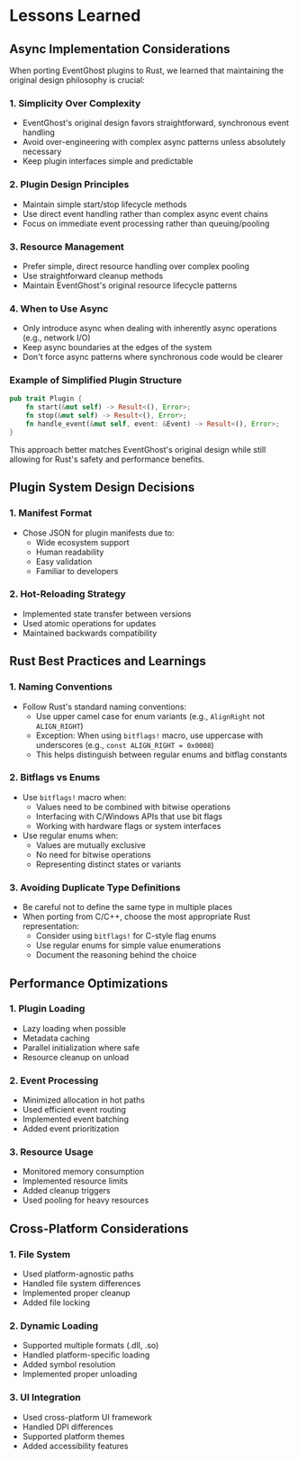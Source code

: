 # Lessons Learned

## Async Implementation Considerations

When porting EventGhost plugins to Rust, we learned that maintaining the original design philosophy is crucial:

### 1. Simplicity Over Complexity
- EventGhost's original design favors straightforward, synchronous event handling
- Avoid over-engineering with complex async patterns unless absolutely necessary
- Keep plugin interfaces simple and predictable

### 2. Plugin Design Principles
- Maintain simple start/stop lifecycle methods
- Use direct event handling rather than complex async event chains
- Focus on immediate event processing rather than queuing/pooling

### 3. Resource Management
- Prefer simple, direct resource handling over complex pooling
- Use straightforward cleanup methods
- Maintain EventGhost's original resource lifecycle patterns

### 4. When to Use Async
- Only introduce async when dealing with inherently async operations (e.g., network I/O)
- Keep async boundaries at the edges of the system
- Don't force async patterns where synchronous code would be clearer

### Example of Simplified Plugin Structure
```rust
pub trait Plugin {
    fn start(&mut self) -> Result<(), Error>;
    fn stop(&mut self) -> Result<(), Error>;
    fn handle_event(&mut self, event: &Event) -> Result<(), Error>;
}
```

This approach better matches EventGhost's original design while still allowing for Rust's safety and performance benefits.

## Plugin System Design Decisions

### 1. Manifest Format
- Chose JSON for plugin manifests due to:
  - Wide ecosystem support
  - Human readability
  - Easy validation
  - Familiar to developers

### 2. Hot-Reloading Strategy
- Implemented state transfer between versions
- Used atomic operations for updates
- Maintained backwards compatibility

## Rust Best Practices and Learnings

### 1. Naming Conventions
- Follow Rust's standard naming conventions:
  - Use upper camel case for enum variants (e.g., `AlignRight` not `ALIGN_RIGHT`)
  - Exception: When using `bitflags!` macro, use uppercase with underscores (e.g., `const ALIGN_RIGHT = 0x0008`)
  - This helps distinguish between regular enums and bitflag constants

### 2. Bitflags vs Enums
- Use `bitflags!` macro when:
  - Values need to be combined with bitwise operations
  - Interfacing with C/Windows APIs that use bit flags
  - Working with hardware flags or system interfaces
- Use regular enums when:
  - Values are mutually exclusive
  - No need for bitwise operations
  - Representing distinct states or variants

### 3. Avoiding Duplicate Type Definitions
- Be careful not to define the same type in multiple places
- When porting from C/C++, choose the most appropriate Rust representation:
  - Consider using `bitflags!` for C-style flag enums
  - Use regular enums for simple value enumerations
  - Document the reasoning behind the choice

## Performance Optimizations

### 1. Plugin Loading
- Lazy loading when possible
- Metadata caching
- Parallel initialization where safe
- Resource cleanup on unload

### 2. Event Processing
- Minimized allocation in hot paths
- Used efficient event routing
- Implemented event batching
- Added event prioritization

### 3. Resource Usage
- Monitored memory consumption
- Implemented resource limits
- Added cleanup triggers
- Used pooling for heavy resources

## Cross-Platform Considerations

### 1. File System
- Used platform-agnostic paths
- Handled file system differences
- Implemented proper cleanup
- Added file locking

### 2. Dynamic Loading
- Supported multiple formats (.dll, .so)
- Handled platform-specific loading
- Added symbol resolution
- Implemented proper unloading

### 3. UI Integration
- Used cross-platform UI framework
- Handled DPI differences
- Supported platform themes
- Added accessibility features 